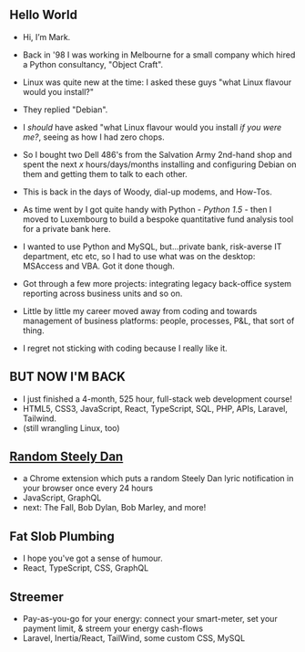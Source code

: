 ## Hello World

- Hi, I’m Mark.

- Back in '98 I was working in Melbourne for a small company which hired a Python consultancy, "Object Craft".

- Linux was quite new at the time: I asked these guys "what Linux flavour would you install?"

- They replied "Debian".

- I *should* have asked "what Linux flavour would you install *if you were me?*, seeing as how I had zero chops.
- So I bought two Dell 486's from the Salvation Army 2nd-hand shop and spent the next *x* hours/days/months installing and configuring Debian on them and getting them to talk to each other.
- This is back in the days of Woody, dial-up modems, and How-Tos.
- As time went by I got quite handy with Python - *Python 1.5* - then I moved to Luxembourg to build a bespoke quantitative fund analysis tool for a private bank here.
- I wanted to use Python and MySQL, but...private bank, risk-averse IT department, etc etc, so I had to use what was on the desktop: MSAccess and VBA. Got it done though.
- Got through a few more projects: integrating legacy back-office system reporting across business units and so on.
- Little by little my career moved away from coding and towards management of business platforms: people, processes, P&L, that sort of thing.
- I regret not sticking with coding because I really like it.

## BUT NOW I'M BACK

- I just finished a 4-month, 525 hour, full-stack web development course!
- HTML5, CSS3, JavaScript, React, TypeScript, SQL, PHP, APIs, Laravel, Tailwind.
- (still wrangling Linux, too)

## [Random Steely Dan](https://github.com/headexpanded/random_steely_dan)

- a Chrome extension which puts a random Steely Dan lyric notification in your browser once every 24 hours
- JavaScript, GraphQL
- next: The Fall, Bob Dylan, Bob Marley, and more!

## Fat Slob Plumbing

- I hope you've got a sense of humour.
- React, TypeScript, CSS, GraphQL

## Streemer

- Pay-as-you-go for your energy: connect your smart-meter, set your payment limit, & streem your energy cash-flows
- Laravel, Inertia/React, TailWind, some custom CSS, MySQL

<!---
headexpanded/headexpanded is a ✨ special ✨ repository because its `README.md` (this file) appears on your GitHub profile.
You can click the Preview link to take a look at your changes.
--->
